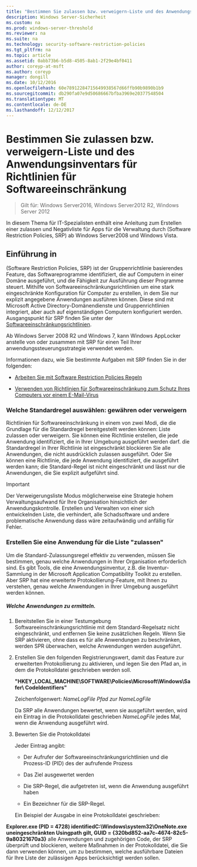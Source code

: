 ```yaml
---
title: "Bestimmen Sie zulassen bzw. verweigern-Liste und des Anwendungsinventars für Richtlinien für Softwareeinschränkung"
description: Windows Server-Sicherheit
ms.custom: na
ms.prod: windows-server-threshold
ms.reviewer: na
ms.suite: na
ms.technology: security-software-restriction-policies
ms.tgt_pltfrm: na
ms.topic: article
ms.assetid: 0abb73b6-b5d8-4505-8ab1-2f29e4bf0411
author: coreyp-at-msft
ms.author: coreyp
manager: dongill
ms.date: 10/12/2016
ms.openlocfilehash: 60e78912284715649938567d66ffb90b9890b1b9
ms.sourcegitcommit: db290fa07e9d50686667bfba3969e20377548504
ms.translationtype: MT
ms.contentlocale: de-DE
ms.lasthandoff: 12/12/2017
---
```

# <a name="determine-allow-deny-list-and-application-inventory-for-software-restriction-policies"></a>Bestimmen Sie zulassen bzw. verweigern-Liste und des Anwendungsinventars für Richtlinien für Softwareeinschränkung

>Gilt für: Windows Server2016, Windows Server2012 R2, Windows Server 2012

In diesem Thema für IT-Spezialisten enthält eine Anleitung zum Erstellen einer zulassen und Negativliste für Apps für die Verwaltung durch (Software Restriction Policies, SRP) ab Windows Server2008 und Windows Vista.

## <a name="introduction"></a>Einführung in
(Software Restriction Policies, SRP) ist der Gruppenrichtlinie basierendes Feature, das Softwareprogramme identifiziert, die auf Computern in einer Domäne ausgeführt, und die Fähigkeit zur Ausführung dieser Programme steuert. Mithilfe von Softwareeinschränkungsrichtlinien um eine stark eingeschränkte Konfiguration für Computer zu erstellen, in dem Sie nur explizit angegebene Anwendungen ausführen können. Diese sind mit Microsoft Active Directory-Domänendienste und Gruppenrichtlinien integriert, aber auch auf eigenständigen Computern konfiguriert werden. Ausgangspunkt für SRP finden Sie unter der [Softwareeinschränkungsrichtlinien](software-restriction-policies.md).

Ab Windows Server 2008 R2 und Windows 7, kann Windows AppLocker anstelle von oder zusammen mit SRP für einen Teil Ihrer anwendungssteuerungsstrategie verwendet werden.

Informationen dazu, wie Sie bestimmte Aufgaben mit SRP finden Sie in der folgenden:

-   [Arbeiten Sie mit Software Restriction Policies Regeln](work-with-software-restriction-policies-rules.md)

-   [Verwenden von Richtlinien für Softwareeinschränkung zum Schutz Ihres Computers vor einem E-Mail-Virus](use-software-restriction-policies-to-help-protect-your-computer-against-an-email-virus.md)

### <a name="what-default-rule-to-choose-allow-or-deny"></a>Welche Standardregel auswählen: gewähren oder verweigern
Richtlinien für Softwareeinschränkung in einem von zwei Modi, die die Grundlage für die Standardregel bereitgestellt werden können: Liste zulassen oder verweigern. Sie können eine Richtlinie erstellen, die jede Anwendung identifiziert, die in Ihrer Umgebung ausgeführt werden darf. die Standardregel in Ihrer Richtlinie ist eingeschränkt blockieren Sie alle Anwendungen, die nicht ausdrücklich zulassen ausgeführt. Oder Sie können eine Richtlinie, die jede Anwendung identifiziert, die ausgeführt werden kann; die Standard-Regel ist nicht eingeschränkt und lässt nur die Anwendungen, die Sie explizit aufgeführt sind.

> [!IMPORTANT]
> Der Verweigerungsliste Modus möglicherweise eine Strategie hohem Verwaltungsaufwand für Ihre Organisation hinsichtlich der Anwendungskontrolle. Erstellen und Verwalten von einer sich entwickelnden Liste, die verhindert, alle Schadsoftware und andere problematische Anwendung dass wäre zeitaufwändig und anfällig für Fehler.

### <a name="create-an-inventory-of-your-applications-for-the-allow-list"></a>Erstellen Sie eine Anwendung für die Liste "zulassen"
Um die Standard-Zulassungsregel effektiv zu verwenden, müssen Sie bestimmen, genau welche Anwendungen in Ihrer Organisation erforderlich sind. Es gibt Tools, die eine Anwendungsinventur, z.B. die Inventur-Sammlung in der Microsoft Application Compatibility Toolkit zu erstellen. Aber SRP hat eine erweiterte Protokollierung-Feature, mit Ihnen zu verstehen, genau welche Anwendungen in Ihrer Umgebung ausgeführt werden können.

##### <a name="to-discover-which-applications-to-allow"></a>Welche Anwendungen zu ermitteln.

1.  Bereitstellen Sie in einer Testumgebung Softwareeinschränkungsrichtlinie mit dem Standard-Regelsatz nicht eingeschränkt, und entfernen Sie keine zusätzlichen Regeln. Wenn Sie SRP aktivieren, ohne dass es für alle Anwendungen zu beschränken, werden SPR überwachen, welche Anwendungen werden ausgeführt.

2.  Erstellen Sie den folgenden Registrierungswert, damit das Feature zur erweiterten Protokollierung zu aktivieren, und legen Sie den Pfad an, in dem die Protokolldatei geschrieben werden soll.

    **"HKEY_LOCAL_MACHINE\SOFTWARE\Policies\Microsoft\Windows\Safer\ CodeIdentifiers"**

    Zeichenfolgenwert: *NameLogFile Pfad zur NameLogFile*

    Da SRP alle Anwendungen bewertet, wenn sie ausgeführt werden, wird ein Eintrag in die Protokolldatei geschrieben *NameLogFile* jedes Mal, wenn die Anwendung ausgeführt wird.

3.  Bewerten Sie die Protokolldatei

    Jeder Eintrag angibt:

    -   Der Aufrufer der Softwareeinschränkungsrichtlinien und die Prozess-ID (PID) des der aufrufende Prozess

    -   Das Ziel ausgewertet werden

    -   Die SRP-Regel, die aufgetreten ist, wenn die Anwendung ausgeführt haben

    -   Ein Bezeichner für die SRP-Regel.

    Ein Beispiel der Ausgabe in eine Protokolldatei geschrieben:

**Explorer.exe (PID = 4728) identifiedC:\Windows\system32\OneNote.exe uneingeschränkten Usingpath gilt, GUID = {320bd852-aa7c-4674-82c5-9a80321670a3}** alle Anwendungen und zugehörigen Code, der SRP überprüft und blockieren, weitere Maßnahmen in der Protokolldatei, die Sie dann verwenden können, um zu bestimmen, welche ausführbare Dateien für Ihre Liste der zulässigen Apps berücksichtigt werden sollen.


